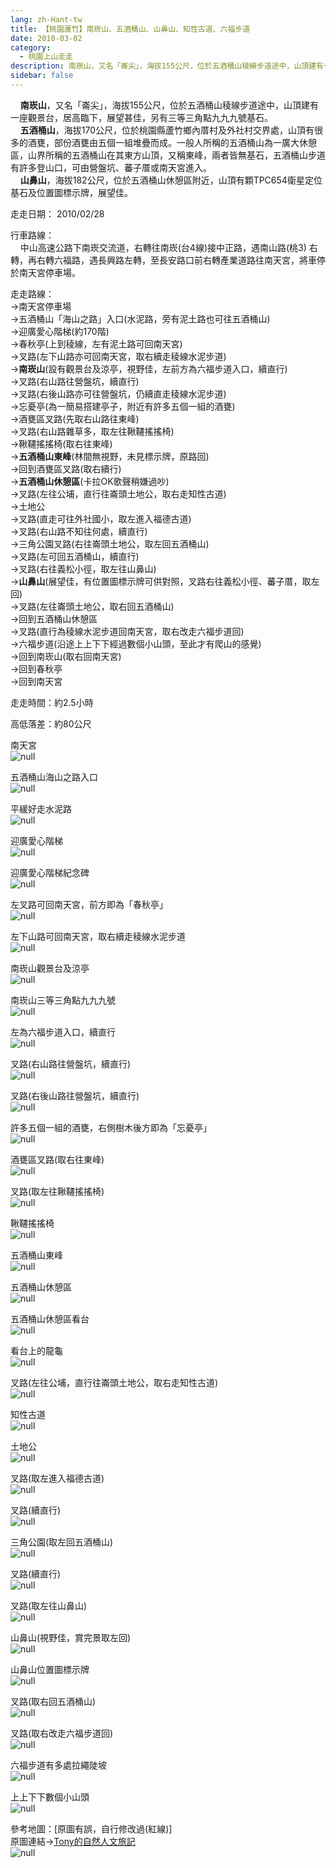 ```yaml
---
lang: zh-Hant-tw
title: 【桃園蘆竹】南崁山、五酒桶山、山鼻山、知性古道、六福步道
date: 2010-03-02
category: 
  - 桃園上山走走
description: 南崁山，又名「崙尖」，海拔155公尺，位於五酒桶山稜線步道途中，山頂建有一座觀景台，居高臨下，展望甚佳，另有三等三角點九九九號基石。 五酒桶山，海拔170公尺，位於桃園縣蘆竹鄉內厝村及外社村交界處，山頂有很多的酒甕，部份酒甕由五個一組堆疊而成。一般人所稱的五酒桶山為一廣大休憩區，山界所稱的五酒桶山在其東方山頂，又稱東峰，兩者皆無基石，五酒桶山步道有許多登山口，可由營盤坑、蕃子厝或南天宮進入。 山鼻山，海拔182公尺，位於五酒桶山休憩區附近，山頂有顆TPC654衛星定位基石及位置圖標示牌，展望佳。
sidebar: false
---
```


    **南崁山**，又名「崙尖」，海拔155公尺，位於五酒桶山稜線步道途中，山頂建有一座觀景台，居高臨下，展望甚佳，另有三等三角點九九九號基石。  
    **五酒桶山**，海拔170公尺，位於桃園縣蘆竹鄉內厝村及外社村交界處，山頂有很多的酒甕，部份酒甕由五個一組堆疊而成。一般人所稱的五酒桶山為一廣大休憩區，山界所稱的五酒桶山在其東方山頂，又稱東峰，兩者皆無基石，五酒桶山步道有許多登山口，可由營盤坑、蕃子厝或南天宮進入。  
    **山鼻山**，海拔182公尺，位於五酒桶山休憩區附近，山頂有顆TPC654衛星定位基石及位置圖標示牌，展望佳。

走走日期： 2010/02/28

行車路線：  
    中山高速公路下南崁交流道，右轉往南崁(台4線)接中正路，遇南山路(桃3) 右轉，再右轉六福路，遇長興路左轉，至長安路口前右轉產業道路往南天宮，將車停於南天宮停車場。

走走路線：  
→南天宮停車場  
→五酒桶山「海山之路」入口(水泥路，旁有泥土路也可往五酒桶山)  
→迎廣愛心階梯(約170階)  
→春秋亭(上到稜線，左有泥土路可回南天宮)  
→叉路(左下山路亦可回南天宮，取右續走稜線水泥步道)  
→**南崁山**(設有觀景台及涼亭，視野佳，左前方為六福步道入口，續直行)  
→叉路(右山路往營盤坑，續直行)  
→叉路(右後山路亦可往營盤坑，仍續直走稜線水泥步道)  
→忘憂亭(為一簡易搭建亭子，附近有許多五個一組的酒甕)  
→酒甕區叉路(先取右山路往東峰)  
→叉路(右山路雜草多，取左往鞦韆搖搖椅)  
→鞦韆搖搖椅(取右往東峰)  
→**五酒桶山東峰**(林間無視野，未見標示牌，原路回)  
→回到酒甕區叉路(取右續行)  
→**五酒桶山休憩區**(卡拉OK歌聲稍嫌過吵)  
→叉路(左往公埔，直行往崙頭土地公，取右走知性古道)  
→土地公  
→叉路(直走可往外社國小，取左進入福德古道)  
→叉路(右山路不知往何處，續直行)  
→三角公園叉路(右往崙頭土地公，取左回五酒桶山)  
→叉路(左可回五酒桶山，續直行)  
→叉路(右往義松小徑，取左往山鼻山)  
→**山鼻山**(展望佳，有位置圖標示牌可供對照，叉路右往義松小徑、蕃子厝，取左回)  
→叉路(左往崙頭土地公，取右回五酒桶山)  
→回到五酒桶山休憩區  
→叉路(直行為稜線水泥步道回南天宮，取右改走六福步道回)  
→六福步道(沿途上上下下經過數個小山頭，至此才有爬山的感覺)  
→回到南崁山(取右回南天宮)  
→回到春秋亭  
→回到南天宮

走走時間：約2.5小時

高低落差：約80公尺

南天宮  
![null](image/147028781_l.jpg)

五酒桶山海山之路入口  
![null](image/147028952_l.jpg)

平緩好走水泥路  
![null](image/147028965_l.jpg)

迎廣愛心階梯  
![null](image/147028978_l.jpg)

迎廣愛心階梯紀念碑  
![null](image/147029087_l.jpg)

左叉路可回南天宮，前方即為「春秋亭」  
![null](image/147029118_l.jpg)

左下山路可回南天宮，取右續走稜線水泥步道  
![null](image/147029128_l.jpg)

南崁山觀景台及涼亭  
![null](image/147029141_l.jpg)

南崁山三等三角點九九九號  
![null](image/147029154_l.jpg)

左為六福步道入口，續直行  
![null](image/147029165_l.jpg)

叉路(右山路往營盤坑，續直行)  
![null](image/147029172_l.jpg)

叉路(右後山路往營盤坑，續直行)  
![null](image/147029187_l.jpg)

許多五個一組的酒甕，右側樹木後方即為「忘憂亭」  
![null](image/147029332_l.jpg)

酒甕區叉路(取右往東峰)  
![null](image/147029383_l.jpg)

叉路(取左往鞦韆搖搖椅)  
![null](image/147029459_l.jpg)

鞦韆搖搖椅  
![null](image/147029531_l.jpg)

五酒桶山東峰  
![null](image/147029547_l.jpg)

五酒桶山休憩區  
![null](image/147029557_l.jpg)

五酒桶山休憩區看台  
![null](image/147029573_l.jpg)

看台上的龍龜  
![null](image/147029596_l.jpg)

叉路(左往公埔，直行往崙頭土地公，取右走知性古道)  
![null](image/147029608_l.jpg)

知性古道  
![null](image/147029614_l.jpg)

土地公  
![null](image/147029622_l.jpg)

叉路(取左進入福德古道)  
![null](image/147029633_l.jpg)

叉路(續直行)  
![null](image/147029717_l.jpg)

三角公園(取左回五酒桶山)  
![null](image/147029773_l.jpg)

叉路(續直行)  
![null](image/147029782_l.jpg)

叉路(取左往山鼻山)  
![null](image/147029817_l.jpg)

山鼻山(視野佳，賞完景取左回)  
![null](image/147029887_l.jpg)

山鼻山位置圖標示牌  
![null](image/147029871_l.jpg)

叉路(取右回五酒桶山)  
![null](image/147029896_l.jpg)

叉路(取右改走六福步道回)  
![null](image/147029932_l.jpg)

六福步道有多處拉繩陡坡  
![null](image/147029938_l.jpg)

上上下下數個小山頭  
![null](image/147028773_l.jpg)

參考地圖：\[原圖有誤，自行修改過(紅線)\]  
原圖連結→[Tony的自然人文旅記](http://www.tonyhuang39.com/tony0683/tony0683.html)  
![null](image/147030217_l.jpg)